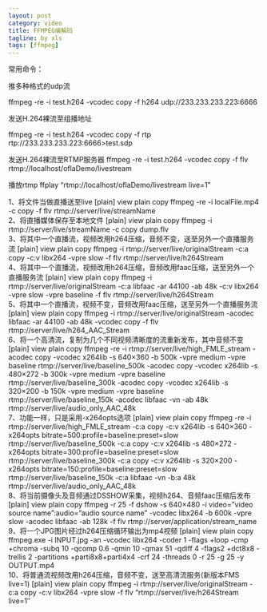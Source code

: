 ```yaml
---
layout: post
category: video
title: FFMPEG编解码
tagline: by xls
tags: [ffmpeg]
---
```


常用命令：

推多种格式的udp流

ffmpeg -re -i test.h264 -vcodec copy -f h264 udp://233.233.233.223:6666  

发送H.264裸流至组播地址

ffmpeg -re -i  test.h264 -vcodec copy -f rtp rtp://233.233.233.223:6666>test.sdp


发送H.264裸流至RTMP服务器
ffmpeg -re -i test.h264 -vcodec copy -f flv rtmp://localhost/oflaDemo/livestream 

播放rtmp
ffplay “rtmp://localhost/oflaDemo/livestream live=1”


1、将文件当做直播送至live
[plain] view plain copy
ffmpeg -re -i localFile.mp4 -c copy -f flv rtmp://server/live/streamName  
2、将直播媒体保存至本地文件
[plain] view plain copy
ffmpeg -i rtmp://server/live/streamName -c copy dump.flv  
3、将其中一个直播流，视频改用h264压缩，音频不变，送至另外一个直播服务流
[plain] view plain copy
ffmpeg -i rtmp://server/live/originalStream -c:a copy -c:v libx264 -vpre slow -f flv rtmp://server/live/h264Stream  
4、将其中一个直播流，视频改用h264压缩，音频改用faac压缩，送至另外一个直播服务流
[plain] view plain copy
ffmpeg -i rtmp://server/live/originalStream -c:a libfaac -ar 44100 -ab 48k -c:v libx264 -vpre slow -vpre baseline -f flv rtmp://server/live/h264Stream  
5、将其中一个直播流，视频不变，音频改用faac压缩，送至另外一个直播服务流
[plain] view plain copy
ffmpeg -i rtmp://server/live/originalStream -acodec libfaac -ar 44100 -ab 48k -vcodec copy -f flv rtmp://server/live/h264_AAC_Stream  
6、将一个高清流，复制为几个不同视频清晰度的流重新发布，其中音频不变
[plain] view plain copy
ffmpeg -re -i rtmp://server/live/high_FMLE_stream -acodec copy -vcodec x264lib -s 640×360 -b 500k -vpre medium -vpre baseline rtmp://server/live/baseline_500k -acodec copy -vcodec x264lib -s 480×272 -b 300k -vpre medium -vpre baseline rtmp://server/live/baseline_300k -acodec copy -vcodec x264lib -s 320×200 -b 150k -vpre medium -vpre baseline rtmp://server/live/baseline_150k -acodec libfaac -vn -ab 48k rtmp://server/live/audio_only_AAC_48k  
7、功能一样，只是采用-x264opts选项
[plain] view plain copy
ffmpeg -re -i rtmp://server/live/high_FMLE_stream -c:a copy -c:v x264lib -s 640×360 -x264opts bitrate=500:profile=baseline:preset=slow rtmp://server/live/baseline_500k -c:a copy -c:v x264lib -s 480×272 -x264opts bitrate=300:profile=baseline:preset=slow rtmp://server/live/baseline_300k -c:a copy -c:v x264lib -s 320×200 -x264opts bitrate=150:profile=baseline:preset=slow rtmp://server/live/baseline_150k -c:a libfaac -vn -b:a 48k rtmp://server/live/audio_only_AAC_48k  
8、将当前摄像头及音频通过DSSHOW采集，视频h264、音频faac压缩后发布
[plain] view plain copy
ffmpeg -r 25 -f dshow -s 640×480 -i video=”video source name”:audio=”audio source name” -vcodec libx264 -b 600k -vpre slow -acodec libfaac -ab 128k -f flv rtmp://server/application/stream_name  
9、将一个JPG图片经过h264压缩循环输出为mp4视频
[plain] view plain copy
ffmpeg.exe -i INPUT.jpg -an -vcodec libx264 -coder 1 -flags +loop -cmp +chroma -subq 10 -qcomp 0.6 -qmin 10 -qmax 51 -qdiff 4 -flags2 +dct8x8 -trellis 2 -partitions +parti8x8+parti4x4 -crf 24 -threads 0 -r 25 -g 25 -y OUTPUT.mp4  
10、将普通流视频改用h264压缩，音频不变，送至高清流服务(新版本FMS live=1)
[plain] view plain copy
ffmpeg -i rtmp://server/live/originalStream -c:a copy -c:v libx264 -vpre slow -f flv “rtmp://server/live/h264Stream live=1″  

